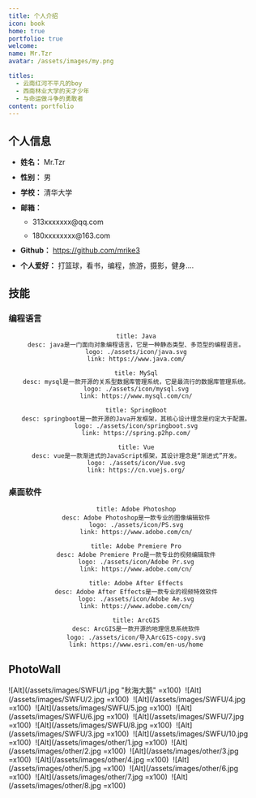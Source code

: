 ```yaml
---
title: 个人介绍
icon: book
home: true
portfolio: true
welcome: 
name: Mr.Tzr
avatar: /assets/images/my.png

titles:
  - 云南红河不平凡的boy
  - 西南林业大学的天才少年
  - 与命运做斗争的勇敢者
content: portfolio
---
```

## 个人信息
<el-row style="width: 50%;">
<ul id="info-list">
    <li>
        <strong>姓名：</strong> Mr.Tzr
    </li>
    <li>
        <strong>性别：</strong> 男
    </li>
    <li>
        <strong>学校：</strong> 清华大学
    </li>
    <li>
        <strong>邮箱：</strong> 
        <ul>
            <li>313xxxxxxx@qq.com</li>
            <li>180xxxxxxxx@163.com</li>
        </ul>
    </li>
    <li>
        <strong>Github：</strong> <a href="https://github.com/mrike3">https://github.com/mrike3</a>
    </li>
    <li>
        <strong>个人爱好：</strong> 打篮球，看书，编程，旅游，摄影，健身....
    </li>
</ul>
</el-row>

## 技能

### 编程语言
<el-row style="width: 111%;">
<el-col :span="6" :xs="24" align="center">

```component VPCard
title: Java
desc: java是一门面向对象编程语言，它是一种静态类型、多范型的编程语言。
logo: ./assets/icon/java.svg
link: https://www.java.com/
```
</el-col>
<el-col :span="6" :xs="24" align="center">

```component VPCard
title: MySql
desc: mysql是一款开源的关系型数据库管理系统，它是最流行的数据库管理系统。
logo: ./assets/icon/mysql.svg
link: https://www.mysql.com/cn/
```
</el-col>
<el-col :span="6" :xs="24" align="center">

```component VPCard
title: SpringBoot
desc: springboot是一款开源的Java开发框架，其核心设计理念是约定大于配置。
logo: ./assets/icon/springboot.svg
link: https://spring.p2hp.com/
```
</el-col>
<el-col :span="6" :xs="24" align="center">

```component VPCard
title: Vue
desc: vue是一款渐进式的JavaScript框架，其设计理念是“渐进式”开发。
logo: ./assets/icon/Vue.svg
link: https://cn.vuejs.org/
```
</el-col>
</el-row>

### 桌面软件
<el-row style="width: 111%;" >
<el-col :span="6" :xs="24" align="center">

```component VPCard
title: Adobe Photoshop
desc: Adobe Photoshop是一款专业的图像编辑软件
logo: ./assets/icon/PS.svg
link: https://www.adobe.com/cn/
```
</el-col>
<el-col :span="6" :xs="24" align="center">

```component VPCard
title: Adobe Premiere Pro
desc: Adobe Premiere Pro是一款专业的视频编辑软件
logo: ./assets/icon/Adobe Pr.svg
link: https://www.adobe.com/cn/
```
</el-col>
<el-col :span="6" :xs="24" align="center">

```component VPCard
title: Adobe After Effects
desc: Adobe After Effects是一款专业的视频特效软件
logo: ./assets/icon/Adobe Ae.svg
link: https://www.adobe.com/cn/
```
</el-col>
<el-col :span="6" :xs="24" align="center">

```component VPCard
title: ArcGIS
desc: ArcGIS是一款开源的地理信息系统软件
logo: ./assets/icon/导入ArcGIS-copy.svg
link: https://www.esri.com/en-us/home
```
</el-col>
</el-row>

## PhotoWall
![Alt](/assets/images/SWFU/1.jpg "秋海大鹅" =x100)&nbsp;
![Alt](/assets/images/SWFU/2.jpg  =x100)&nbsp;
![Alt](/assets/images/SWFU/4.jpg  =x100)&nbsp;
![Alt](/assets/images/SWFU/5.jpg  =x100)&nbsp;
![Alt](/assets/images/SWFU/6.jpg  =x100)&nbsp;
![Alt](/assets/images/SWFU/7.jpg  =x100)&nbsp;
![Alt](/assets/images/SWFU/8.jpg  =x100)&nbsp;
![Alt](/assets/images/SWFU/3.jpg  =x100)&nbsp;
![Alt](/assets/images/SWFU/10.jpg  =x100)&nbsp;
![Alt](/assets/images/other/1.jpg  =x100)&nbsp;
![Alt](/assets/images/other/2.jpg  =x100)&nbsp;
![Alt](/assets/images/other/3.jpg  =x100)&nbsp;
![Alt](/assets/images/other/4.jpg  =x100)&nbsp;
![Alt](/assets/images/other/5.jpg  =x100)&nbsp;
![Alt](/assets/images/other/6.jpg  =x100)&nbsp;
![Alt](/assets/images/other/7.jpg  =x100)&nbsp;
![Alt](/assets/images/other/8.jpg  =x100)&nbsp;


<style>
@import "element-plus/dist/index.css";
#info-list li{
    margin-top: 10px;
}
</style>
